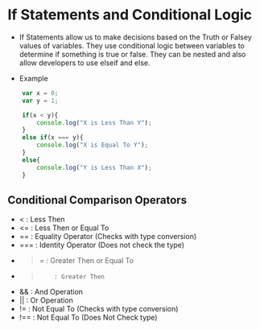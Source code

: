 # If Statements and Conditional Logic
* If Statements allow us to make decisions based on the Truth or Falsey values of   variables. They use conditional logic between variables to determine if something is true or false. They can be nested and also allow developers to use elseif and else.

* Example
```javascript
    var x = 0;
    var y = 1;

    if(x < y){
        console.log("X is Less Than Y");
    }
    else if(x === y){
        console.log("X is Equal To Y");
    }
    else{
        console.log("Y is Less Than X");
    }

```

## Conditional Comparison Operators
* <         : Less Then
* <=        : Less Then or Equal To
* ==        : Equality Operator (Checks with type conversion)
* ===       : Identity Operator (Does not check the type)
* >=        : Greater Then or Equal To
* >         : Greater Then
* &&        : And Operation
* ||        : Or Operation
* !=        : Not Equal To (Checks with type conversion)
* !==       : Not Equal To (Does Not Check type)